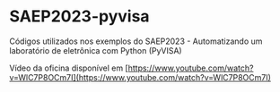 # SAEP2023-pyvisa
Códigos utilizados nos exemplos do SAEP2023 - Automatizando um laboratório de eletrônica com Python (PyVISA)

Vídeo da oficina disponível em [https://www.youtube.com/watch?v=WlC7P8OCm7I](https://www.youtube.com/watch?v=WlC7P8OCm7I)
